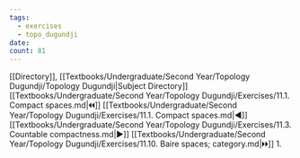 ```yaml
---
tags:
  - exercises
  - topo_dugundji
date: 
count: 81
---
```

[[Directory]], [[Textbooks/Undergraduate/Second Year/Topology Dugundji/Topology Dugundji|Subject Directory]]
[[Textbooks/Undergraduate/Second Year/Topology Dugundji/Exercises/11.1. Compact spaces.md|🞀🞀]] [[Textbooks/Undergraduate/Second Year/Topology Dugundji/Exercises/11.1. Compact spaces.md|◀]] [[Textbooks/Undergraduate/Second Year/Topology Dugundji/Exercises/11.3. Countable compactness.md|▶]] [[Textbooks/Undergraduate/Second Year/Topology Dugundji/Exercises/11.10. Baire spaces; category.md|🞂🞂]]
1. 